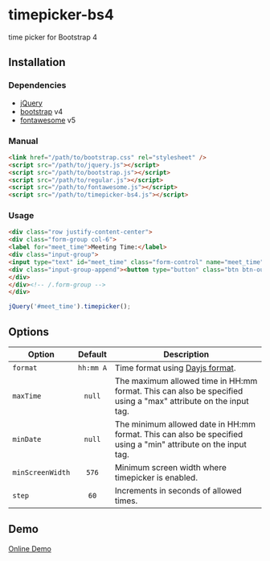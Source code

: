 timepicker-bs4
==============
time picker for Bootstrap 4

## Installation

### Dependencies
- [jQuery](https://jquery.com/)
- [bootstrap](https://getbootstrap.com/) v4
- [fontawesome](https://fontawesome.com/) v5

### Manual

```html
<link href="/path/to/bootstrap.css" rel="stylesheet" />
<script src="/path/to/jquery.js"></script>
<script src="/path/to/bootstrap.js"></script>
<script src="/path/to/regular.js"></script>
<script src="/path/to/fontawesome.js"></script>
<script src="/path/to/timepicker-bs4.js"></script>
```

### Usage

```html
<div class="row justify-content-center">
<div class="form-group col-6">
<label for="meet_time">Meeting Time:</label>
<div class="input-group">
<input type="text" id="meet_time" class="form-control" name="meet_time" />
<div class="input-group-append"><button type="button" class="btn btn-outline-secondary" data-toggle="timepicker"><i class="far fa-clock"></i></button></div>
</div>
</div><!-- /.form-group -->
</div>
```

```javascript
jQuery('#meet_time').timepicker();
```

## Options

| Option | Default | Description |
| --- | :---: | --- |
| `format` | <code>hh:mm&nbsp;A</code> | Time format using [Dayjs format](https://day.js.org/docs/en/display/format). |
| `maxTime` | `null` | The maximum allowed time in HH:mm format. This can also be specified using a "max" attribute on the input tag. |
| `minDate` | `null` | The minimum allowed date in HH:mm format. This can also be specified using a "min" attribute on the input tag. |
| `minScreenWidth` | `576` | Minimum screen width where timepicker is enabled. |
| `step` | `60` | Increments in seconds of allowed times. |

## Demo

<a href="https://lesilent.github.io/timepicker-bs4">Online Demo</a>